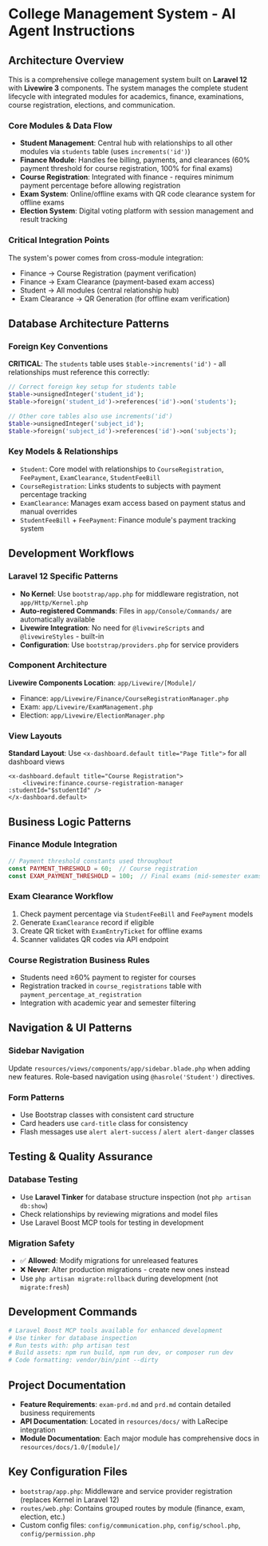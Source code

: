 # College Management System - AI Agent Instructions

## Architecture Overview

This is a comprehensive college management system built on **Laravel 12** with **Livewire 3** components. The system manages the complete student lifecycle with integrated modules for academics, finance, examinations, course registration, elections, and communication.

### Core Modules & Data Flow

- **Student Management**: Central hub with relationships to all other modules via `students` table (uses `increments('id')`)
- **Finance Module**: Handles fee billing, payments, and clearances (60% payment threshold for course registration, 100% for final exams)
- **Course Registration**: Integrated with finance - requires minimum payment percentage before allowing registration
- **Exam System**: Online/offline exams with QR code clearance system for offline exams
- **Election System**: Digital voting platform with session management and result tracking

### Critical Integration Points

The system's power comes from cross-module integration:
- Finance → Course Registration (payment verification)
- Finance → Exam Clearance (payment-based exam access)
- Student → All modules (central relationship hub)
- Exam Clearance → QR Generation (for offline exam verification)

## Database Architecture Patterns

### Foreign Key Conventions
**CRITICAL**: The `students` table uses `$table->increments('id')` - all relationships must reference this correctly:

```php
// Correct foreign key setup for students table
$table->unsignedInteger('student_id');
$table->foreign('student_id')->references('id')->on('students');

// Other core tables also use increments('id')
$table->unsignedInteger('subject_id');
$table->foreign('subject_id')->references('id')->on('subjects');
```

### Key Models & Relationships
- `Student`: Core model with relationships to `CourseRegistration`, `FeePayment`, `ExamClearance`, `StudentFeeBill`
- `CourseRegistration`: Links students to subjects with payment percentage tracking
- `ExamClearance`: Manages exam access based on payment status and manual overrides
- `StudentFeeBill` + `FeePayment`: Finance module's payment tracking system

## Development Workflows

### Laravel 12 Specific Patterns
- **No Kernel**: Use `bootstrap/app.php` for middleware registration, not `app/Http/Kernel.php`
- **Auto-registered Commands**: Files in `app/Console/Commands/` are automatically available
- **Livewire Integration**: No need for `@livewireScripts` and `@livewireStyles` - built-in
- **Configuration**: Use `bootstrap/providers.php` for service providers

### Component Architecture
**Livewire Components Location**: `app/Livewire/[Module]/` 
- Finance: `app/Livewire/Finance/CourseRegistrationManager.php`
- Exam: `app/Livewire/ExamManagement.php`
- Election: `app/Livewire/ElectionManager.php`

### View Layouts
**Standard Layout**: Use `<x-dashboard.default title="Page Title">` for all dashboard views
```blade
<x-dashboard.default title="Course Registration">
    <livewire:finance.course-registration-manager :studentId="$studentId" />
</x-dashboard.default>
```

## Business Logic Patterns

### Finance Module Integration
```php
// Payment threshold constants used throughout
const PAYMENT_THRESHOLD = 60;  // Course registration
const EXAM_PAYMENT_THRESHOLD = 100;  // Final exams (mid-semester exams don't require full payment)
```

### Exam Clearance Workflow
1. Check payment percentage via `StudentFeeBill` and `FeePayment` models
2. Generate `ExamClearance` record if eligible
3. Create QR ticket with `ExamEntryTicket` for offline exams
4. Scanner validates QR codes via API endpoint

### Course Registration Business Rules
- Students need ≥60% payment to register for courses
- Registration tracked in `course_registrations` table with `payment_percentage_at_registration`
- Integration with academic year and semester filtering

## Navigation & UI Patterns

### Sidebar Navigation
Update `resources/views/components/app/sidebar.blade.php` when adding new features. Role-based navigation using `@hasrole('Student')` directives.

### Form Patterns
- Use Bootstrap classes with consistent card structure
- Card headers use `card-title` class for consistency
- Flash messages use `alert alert-success` / `alert alert-danger` classes

## Testing & Quality Assurance

### Database Testing
- Use **Laravel Tinker** for database structure inspection (not `php artisan db:show`)
- Check relationships by reviewing migrations and model files
- Use Laravel Boost MCP tools for testing in development

### Migration Safety
- ✅ **Allowed**: Modify migrations for unreleased features
- ❌ **Never**: Alter production migrations - create new ones instead
- Use `php artisan migrate:rollback` during development (not `migrate:fresh`)

## Development Commands

```bash
# Laravel Boost MCP tools available for enhanced development
# Use tinker for database inspection
# Run tests with: php artisan test
# Build assets: npm run build, npm run dev, or composer run dev
# Code formatting: vendor/bin/pint --dirty
```

## Project Documentation

- **Feature Requirements**: `exam-prd.md` and `prd.md` contain detailed business requirements
- **API Documentation**: Located in `resources/docs/` with LaRecipe integration
- **Module Documentation**: Each major module has comprehensive docs in `resources/docs/1.0/[module]/`

## Key Configuration Files

- `bootstrap/app.php`: Middleware and service provider registration (replaces Kernel in Laravel 12)
- `routes/web.php`: Contains grouped routes by module (finance, exam, election, etc.)
- Custom config files: `config/communication.php`, `config/school.php`, `config/permission.php`